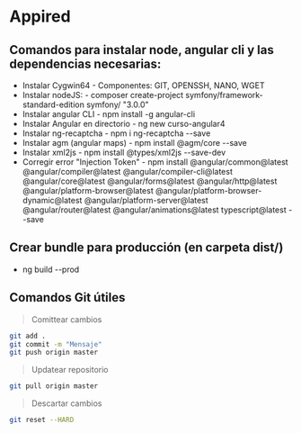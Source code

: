 # Appired

## Comandos para instalar node, angular cli y las dependencias necesarias:

* Instalar Cygwin64 - Componentes: GIT, OPENSSH, NANO, WGET
* Instalar nodeJS: - composer create-project symfony/framework-standard-edition symfony/ "3.0.0"
* Instalar angular CLI - npm install -g angular-cli
* Instalar Angular en directorio -	ng new curso-angular4
* Instalar ng-recaptcha - npm i ng-recaptcha --save
* Instalar agm (angular maps) - npm install @agm/core --save
* Instalar xml2js - npm install @types/xml2js --save-dev
* Corregir error "Injection Token" - npm install @angular/common@latest @angular/compiler@latest @angular/compiler-cli@latest @angular/core@latest @angular/forms@latest @angular/http@latest @angular/platform-browser@latest @angular/platform-browser-dynamic@latest @angular/platform-server@latest @angular/router@latest @angular/animations@latest typescript@latest --save

## Crear bundle para producción (en carpeta dist/)

* ng build --prod

## Comandos Git útiles

> Comittear cambios

```bash
git add .
git commit -m "Mensaje"
git push origin master
```

> Updatear repositorio

```bash
git pull origin master
```

> Descartar cambios

```bash
git reset --HARD
```